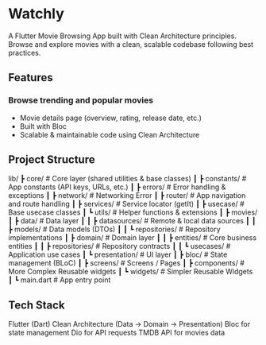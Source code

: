 # Watchly

A Flutter Movie Browsing App built with Clean Architecture principles.
Browse and explore movies with a clean, scalable codebase following best practices.

## Features

### Browse trending and popular movies
- Movie details page (overview, rating, release date, etc.)
- Built with Bloc
- Scalable & maintainable code using Clean Architecture

## Project Structure
lib/
┣ core/                 # Core layer (shared utilities & base classes)
┃ ┣ constants/          # App constants (API keys, URLs, etc.)
┃ ┣ errors/             # Error handling & exceptions
┃ ┣ network/            # Networking Error
┃ ┣ router/             # App navigation and route handling
┃ ┣ services/           # Service locator (getIt)
┃ ┣ usecase/            # Base usecase classes
┃ ┗ utils/              # Helper functions & extensions
┃
┣ movies/
┃ ┣ data/               # Data layer
┃ ┃ ┣ datasources/      # Remote & local data sources
┃ ┃ ┣ models/           # Data models (DTOs)
┃ ┃ ┗ repositories/     # Repository implementations
┃ ┣ domain/             # Domain layer
┃ ┃ ┣ entities/         # Core business entities
┃ ┃ ┣ repositories/     # Repository contracts
┃ ┃ ┗ usecases/         # Application use cases
┃ ┗ presentation/       # UI layer
┃   ┣ bloc/             # State management (BLoC)
┃   ┣ screens/          # Screens / Pages
┃   ┣ components/       # More Complex Reusable widgets
┃   ┗ widgets/          # Simpler Reusable Widgets
┃
┗ main.dart             # App entry point

## Tech Stack

Flutter (Dart)
Clean Architecture (Data → Domain → Presentation)
Bloc for state management
Dio for API requests
TMDB API for movies data
